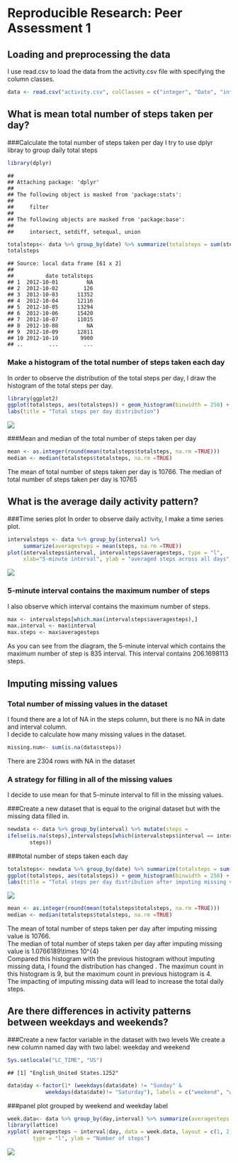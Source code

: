 # Reproducible Research: Peer Assessment 1


## Loading and preprocessing the data
I use read.csv to load the data from the activity.csv file with specifying the column classes.

```r
data <- read.csv("activity.csv", colClasses = c("integer", "Date", "integer"))
```


## What is mean total number of steps taken per day?
###Calculate the total number of steps taken per day
I try to use dplyr libray to group daily total steps

```r
library(dplyr)
```

```
## 
## Attaching package: 'dplyr'
## 
## The following object is masked from 'package:stats':
## 
##     filter
## 
## The following objects are masked from 'package:base':
## 
##     intersect, setdiff, setequal, union
```

```r
totalsteps<- data %>% group_by(date) %>% summarize(totalsteps = sum(steps))
totalsteps
```

```
## Source: local data frame [61 x 2]
## 
##          date totalsteps
## 1  2012-10-01         NA
## 2  2012-10-02        126
## 3  2012-10-03      11352
## 4  2012-10-04      12116
## 5  2012-10-05      13294
## 6  2012-10-06      15420
## 7  2012-10-07      11015
## 8  2012-10-08         NA
## 9  2012-10-09      12811
## 10 2012-10-10       9900
## ..        ...        ...
```
### Make a histogram of the total number of steps taken each day
In order to observe the distribution of the total steps per day, I draw the 
histogram of the total steps per day.


```r
library(ggplot2)
ggplot(totalsteps, aes(totalsteps)) + geom_histogram(binwidth = 250) + 
labs(title = "Total steps per day distribution") 
```

![](PA1_template_files/figure-html/showhistogram-1.png) 

###Mean and median of the total number of steps taken per day


```r
mean <- as.integer(round(mean(totalsteps$totalsteps, na.rm =TRUE)))
median <- median(totalsteps$totalsteps, na.rm =TRUE)
```
The mean of total number of steps taken per day is 10766.
The median of total number of steps taken per day is  10765

## What is the average daily activity pattern?
###Time series plot
In order to observe daily activity, I make a time series plot.

```r
intervalsteps <- data %>% group_by(interval) %>% 
     summarize(averagesteps = mean(steps, na.rm =TRUE))
plot(intervalsteps$interval, intervalsteps$averagesteps, type = "l", 
     xlab="5-minute interval", ylab = "averaged steps across all days", main = "Activity pattern")
```

![](PA1_template_files/figure-html/activitypattern-1.png) 

### 5-minute interval contains the maximum number of steps
I also observe which interval contains the maximum number of steps.

```r
max <- intervalsteps[which.max(intervalsteps$averagesteps),]
max.interval <- max$interval
max.steps <- max$averagesteps
```
As you can see from the diagram, the 5-minute interval which contains the maximum number of step is 835 interval. This interval contains
206.1698113 steps.

## Imputing missing values
### Total number of missing values in the dataset
I found there are a lot of NA in the steps column, but there is no NA in date and interval column.  
I decide to calculate how many missing values in the dataset.

```r
missing.num<- sum(is.na(data$steps))
```
There are 2304 rows with NA in the dataset

### A strategy for filling in all of the missing values
I decide to use mean for that 5-minute interval to fill in the missing values.

###Create a new dataset that is equal to the original dataset but with the missing data filled in.

```r
newdata <- data %>% group_by(interval) %>% mutate(steps =  
ifelse(is.na(steps),intervalsteps[which(intervalsteps$interval == interval[1]),]$averagesteps,
       steps))
```

###total number of steps taken each day

```r
totalsteps<- newdata %>% group_by(date) %>% summarize(totalsteps = sum(steps))
ggplot(totalsteps, aes(totalsteps)) + geom_histogram(binwidth = 250) + 
labs(title = "Total steps per day distribution after imputing missing values") 
```

![](PA1_template_files/figure-html/totalstepsafterimputing-1.png) 

```r
mean <- as.integer(round(mean(totalsteps$totalsteps, na.rm =TRUE)))
median <- median(totalsteps$totalsteps, na.rm =TRUE)
```
The mean of total number of steps taken per day after imputing missing value is 10766.  
The median of total number of steps taken per day after imputing missing value is  1.0766189\times 10^{4}  
Compared this histogram with the previous histogram without imputing missing data, I found the distribution has changed . The maximun count in this histogram is 9, but the maximum count in previous histogram is 4.  
The impacting of imputing missing data will lead to increase the total daily steps.


## Are there differences in activity patterns between weekdays and weekends?

###Create a new factor variable in the dataset with two levels
We create a new column named day with two label: weekday and weekend

```r
Sys.setlocale("LC_TIME", "US")
```

```
## [1] "English_United States.1252"
```

```r
data$day <-factor(1* (weekdays(data$date) != "Sunday" & 
            weekdays(data$date)!= "Saturday"), labels = c("weekend", "weekday"))
```

###panel plot grouped by weekend and weekday label

```r
week.data<- data %>% group_by(day,interval) %>% summarize(averagesteps = mean(steps, na.rm =TRUE))
library(lattice)
xyplot( averagesteps ~ interval|day, data = week.data, layout = c(1, 2), 
        type = "l", ylab = "Number of steps")
```

![](PA1_template_files/figure-html/weekendplot-1.png) 
